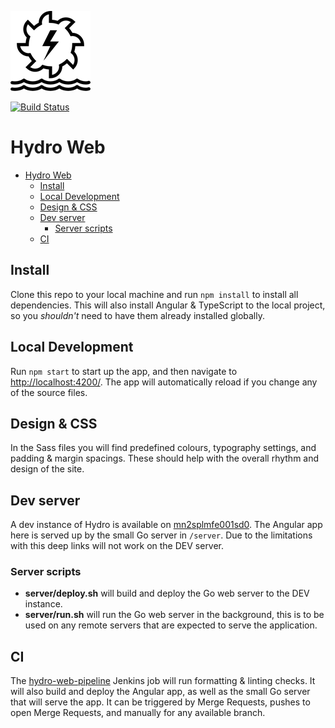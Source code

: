 ![hydro logo](/src/assets/img/hydroelectric.png)

[![Build Status](https://mn2forbld0001d0/view/All%20jobs/job/hydro-web-pipeline/job/master/badge/icon?style=flat-square)](https://mn2forbld0001d0/view/All%20jobs/job/hydro-web-pipeline/job/master/)

# Hydro Web

- [Hydro Web](#hydro-web)
  - [Install](#install)
  - [Local Development](#local-development)
  - [Design & CSS](#design--css)
  - [Dev server](#dev-server)
    - [Server scripts](#server-scripts)
  - [CI](#ci)

## Install

Clone this repo to your local machine and run `npm install` to install all
dependencies. This will also install Angular & TypeScript to the local
project, so you _shouldn't_ need to have them already installed globally.

## Local Development

Run `npm start` to start up the app, and then navigate to
[http://localhost:4200/](http://localhost:4200/). The app will automatically
reload if you change any of the source files.

## Design & CSS

In the Sass files you will find predefined colours, typography settings, and padding & margin spacings. These should help with the overall rhythm and design of the site.

## Dev server

A dev instance of Hydro is available on
[mn2splmfe001sd0](http://mn2splmfe001sd0:4200). The Angular app here is
served up by the small Go server in `/server`. Due to the limitations with
this deep links will not work on the DEV server.

### Server scripts

- **server/deploy.sh** will build and deploy the Go web server to the DEV instance.
- **server/run.sh** will run the Go web server in the background, this is to be used on any remote servers that are expected to serve the application.

## CI

The [hydro-web-pipeline](https://mn2forbld0001d0/job/hydro-web-pipeline/)
Jenkins job will run formatting & linting checks. It will also build and
deploy the Angular app, as well as the small Go server that will serve the
app. It can be triggered by Merge Requests, pushes to open Merge Requests,
and manually for any available branch.
